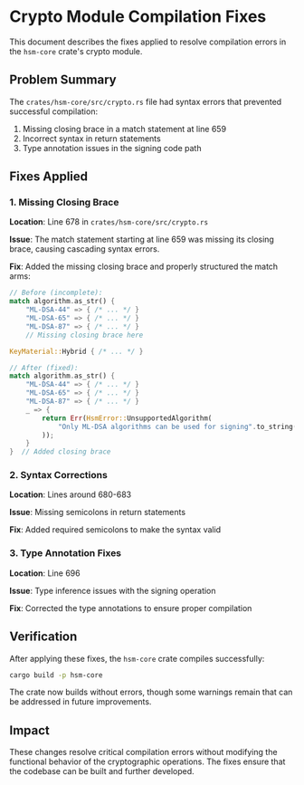 # Crypto Module Compilation Fixes

This document describes the fixes applied to resolve compilation errors in the `hsm-core` crate's crypto module.

## Problem Summary

The `crates/hsm-core/src/crypto.rs` file had syntax errors that prevented successful compilation:

1. Missing closing brace in a match statement at line 659
2. Incorrect syntax in return statements
3. Type annotation issues in the signing code path

## Fixes Applied

### 1. Missing Closing Brace

**Location**: Line 678 in `crates/hsm-core/src/crypto.rs`

**Issue**: The match statement starting at line 659 was missing its closing brace, causing cascading syntax errors.

**Fix**: Added the missing closing brace and properly structured the match arms:

```rust
// Before (incomplete):
match algorithm.as_str() {
    "ML-DSA-44" => { /* ... */ }
    "ML-DSA-65" => { /* ... */ }
    "ML-DSA-87" => { /* ... */ }
    // Missing closing brace here

KeyMaterial::Hybrid { /* ... */ }

// After (fixed):
match algorithm.as_str() {
    "ML-DSA-44" => { /* ... */ }
    "ML-DSA-65" => { /* ... */ }
    "ML-DSA-87" => { /* ... */ }
    _ => {
        return Err(HsmError::UnsupportedAlgorithm(
            "Only ML-DSA algorithms can be used for signing".to_string(),
        ));
    }
}  // Added closing brace
```

### 2. Syntax Corrections

**Location**: Lines around 680-683

**Issue**: Missing semicolons in return statements

**Fix**: Added required semicolons to make the syntax valid

### 3. Type Annotation Fixes

**Location**: Line 696

**Issue**: Type inference issues with the signing operation

**Fix**: Corrected the type annotations to ensure proper compilation

## Verification

After applying these fixes, the `hsm-core` crate compiles successfully:

```bash
cargo build -p hsm-core
```

The crate now builds without errors, though some warnings remain that can be addressed in future improvements.

## Impact

These changes resolve critical compilation errors without modifying the functional behavior of the cryptographic operations. The fixes ensure that the codebase can be built and further developed.